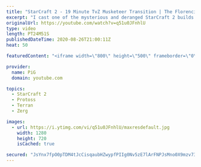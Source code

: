 ```yaml
---
title: "StarCraft 2 - 19 Minute TvZ Musketeer Transition | The Florencio Files #158"
excerpt: "I cast one of the mysterious and deranged StarCraft 2 builds of the one and only, Florencio, the dude that invented the Protoss proxy nexus recall rush. Get ready for a crazy Terran versus Zerg musketeer transition!  Florencio Files Playlist: https://www.youtube.com/playlist?list=PLFUDU8AOevUfznFLMRCxI0ez9HZTyL6Tk"
originalUrl: https://youtube.com/watch?v=q51u0JFnhlU
type: video
length: PT24M51S
publishedDateTime: 2020-08-26T21:00:11Z
heat: 50

featuredContent: "<iframe width=\"800\" height=\"500\" frameborder=\"0\" src=\"https://www.youtube.com/embed/q51u0JFnhlU\" allow=\"accelerometer; autoplay; encrypted-media; gyroscope; picture-in-picture\" allowfullscreen></iframe>"

provider:
  name: PiG
  domain: youtube.com

topics:
  - StarCraft 2
  - Protoss
  - Terran
  - Zerg

images:
  - url: https://i.ytimg.com/vi/q51u0JFnhlU/maxresdefault.jpg
    width: 1280
    height: 720
    isCached: true

secured: "JsYnx7fpO0pTDM4tJcCisqaubHZwypfPIIg0Nv5zE7lArFNPJsMno0X9mzv73D3YrbH1XbQvlxexyjJXtInIlpKOoBozd0Nql6QKEr7in9OoJEcIl/hkTuYvZNzH5AoS+M1u4cEmKOSp9yGQHSmLntTlzNUfNmOBLsOSzxpp25p1A/9/5zqcJWwb48u04kYqWfjlGd76o91E+SxqJOSRYETw2lzMk5JBZsmQQ++lOq0YBGBr5MCzcvQX3Yt0gEOtmkF1v/dLgizQHaR9wMw7skyEgrOucGN/1SW3rrnIyDuwS6ee/hAgxCTqchUFBNOsOAneaQ7T/sp603MX2lk+1K6g6rwSzAsUFaa1MI4qw7MaqZI6IS58EXKvh6VbBhMa9u9OZTFhpRoEvmD5/B80BrXza8V8o5UpMafj662mZuQ=;4PAgbhLZKddHXd8ZJ2XeSQ=="
---
```


